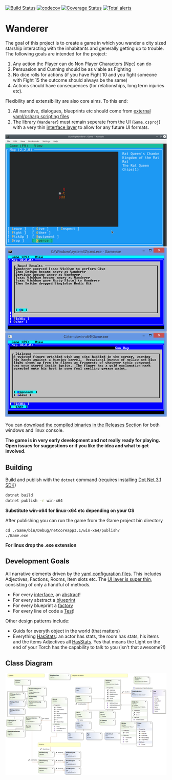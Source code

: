[![Build Status](https://travis-ci.org/tznind/Wanderer.svg?branch=master)](https://travis-ci.org/tznind/Wanderer) [![codecov](https://codecov.io/gh/tznind/Wanderer/branch/master/graph/badge.svg)](https://codecov.io/gh/tznind/Wanderer) [![Coverage Status](https://coveralls.io/repos/github/tznind/Wanderer/badge.svg?branch=master)](https://coveralls.io/github/tznind/Wanderer?branch=master) [![Total alerts](https://img.shields.io/lgtm/alerts/g/tznind/Wanderer.svg?logo=lgtm&logoWidth=18)](https://lgtm.com/projects/g/tznind/Wanderer/alerts/)



# Wanderer

The goal of this project is to create a game in which you wander a city sized starship interacting with the inhabitants and generally getting up to trouble.  The following goals are intended for the project:

1. Any action the Player can do Non Player Characters (Npc) can do
2. Persuasion and Cunning should be as viable as Fighting
3. No dice rolls for actions (if you have Fight 10 and you fight someone with Fight 15 the outcome should always be the same)
4. Actions should have consequences (for relationships, long term injuries etc).

Flexibility and extensibility are also core aims.  To this end: 

1. All narrative, dialogues, blueprints etc should come from [external yaml/csharp scripting files](./Resources.md)
2. The library (`Wanderer`) must remain seperate from the UI (`Game.csproj`) with a very thin [interface layer](./src/IUserinterface.cs) to allow for any future UI formats.

![Screenshot of gameplay showing map][screenshot1]
![Screenshot of gameplay showing narrative][screenshot2]
![Screenshot of gameplay showing dialogue][screenshot3]

You can [download the compiled binaries in the Releases Section](https://github.com/tznind/Wanderer/releases) for both windows and linux console.

**The game is in very early development and not really ready for playing.  Open issues for suggestions or if you like the idea and what to get involved.**

## Building

Build and publish with the `dotnet` command (requires installing [Dot Net 3.1 SDK](https://dotnet.microsoft.com/download/dotnet-core/3.1))

```bash
dotnet build
dotnet publish -r win-x64
```
__Substitute win-x64 for linux-x64 etc depending on your OS__

After publishing you can run the game from the Game project bin directory

```
cd ./Game/bin/Debug/netcoreapp3.1/win-x64/publish/
./Game.exe
```
__For linux drop the .exe extension__

## Development Goals

All narrative elements driven by the [yaml configuration files](./src/Resources/README.md).  This includes Adjectives, Factions, Rooms, Item slots etc.  The [UI layer is super thin](./src/IUserinterface.cs), consisting of only a handful of methods.

- For every [interface](./src/Actors/IActor.cs), an [abstract](./src/Actors/Actor.cs)!
- For every abstract a [blueprint](./src/Factories/Blueprints/ActorBlueprint.cs)
- For every blueprint a [factory](./src/Factories/ActorFactory.cs)
- For every line of code a [Test](./Tests/Actors/YamlActorFactoryTests.cs)!

Other design patterns include:

- Guids for everyth object in the world (that matters)
- Everything [HasStats](./src/IHasStats.cs): an actor has stats, the room has stats, his items and the items Adjectives all [HasStats](./src/IHasStats.cs).  Yes that means the Light on the end of your Torch has the capability to talk to you (isn't that awesome?!)

## Class Diagram

![Overview of classes in game][classDiagram]

[classDiagram]: ./src/Overview.cd.png
[screenshot1]: ./src/Screen1.png
[screenshot2]: ./src/Screen2.png
[screenshot3]: ./src/Screen3.png